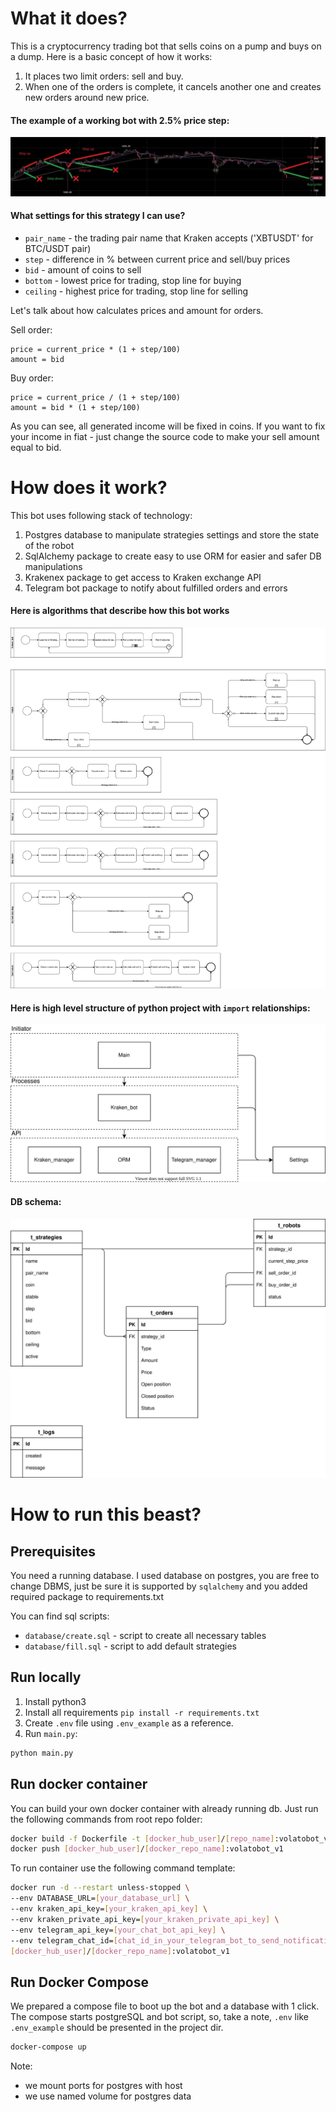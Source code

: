 # What it does?
This is a cryptocurrency trading bot that sells coins on a pump and buys on a dump.
Here is a basic concept of how it works:
1. It places two limit orders: sell and buy.
1. When one of the orders is complete, it cancels another one and creates new orders around new price.

#### The example of a working bot with 2.5% price step:
![The example of a working bot with 2.5% price step](docs/example_of_work.jpg)

#### What settings for this strategy I can use?
- `pair_name` - the trading pair name that Kraken accepts ('XBTUSDT' for BTC/USDT pair)
- `step` - difference in % between current price and sell/buy prices
- `bid` - amount of coins to sell
- `bottom` - lowest price for trading, stop line for buying
- `ceiling` - highest price for trading, stop line for selling

Let's talk about how calculates prices and amount for orders.

Sell order:
```
price = current_price * (1 + step/100)
amount = bid
```
Buy order:
```
price = current_price / (1 + step/100)
amount = bid * (1 + step/100)
```
As you can see, all generated income will be fixed in coins.
If you want to fix your income in fiat - just change the source code to make your sell amount equal to bid.

# How does it work?
This bot uses following stack of technology:
1. Postgres database to manipulate strategies settings and store the state of the robot
1. SqlAlchemy package to create easy to use ORM for easier and safer DB manipulations
1. Krakenex package to get access to Kraken exchange API
1. Telegram bot package to notify about fulfilled orders and errors

#### Here is algorithms that describe how this bot works
![Volatobot algorithms](docs/Volatobot.svg)

#### Here is high level structure of python project with `import` relationships:
![Application structure](docs/application_structure.svg)

#### DB schema:
![Database schema](docs/db_schema.svg)

# How to run this beast?

## Prerequisites
You need a running database. I used database on postgres, you are free to change DBMS, just be sure it is 
supported by `sqlalchemy` and you added required package to requirements.txt

You can find sql scripts:
- `database/create.sql` - script to create all necessary tables
- `database/fill.sql` - script to add default strategies

## Run locally
1. Install python3
1. Install all requirements ```pip install -r requirements.txt```
1. Create `.env` file using `.env_example` as a reference. 
1. Run `main.py`:
```bash
python main.py
```

## Run docker container
You can build your own docker container with already running db.
Just run the following commands from root repo folder:
```bash
docker build -f Dockerfile -t [docker_hub_user]/[repo_name]:volatobot_v1 .
docker push [docker_hub_user]/[docker_repo_name]:volatobot_v1
```

To run container use the following command template:

```bash
docker run -d --restart unless-stopped \
--env DATABASE_URL=[your_database_url] \
--env kraken_api_key=[your_kraken_api_key] \
--env kraken_private_api_key=[your_kraken_private_api_key] \
--env telegram_api_key=[your_chat_bot_api_key] \
--env telegram_chat_id=[chat_id_in_your_telegram_bot_to_send_notifications] \
[docker_hub_user]/[docker_repo_name]:volatobot_v1
```

## Run Docker Compose
We prepared a compose file to boot up the bot and a database with 1 click.
The compose starts postgreSQL and bot script, so, take a note, `.env` like `.env_example` should be presented in the project dir.

```bash
docker-compose up
```

Note:
- we mount ports for postgres with host
- we use named volume for postgres data
